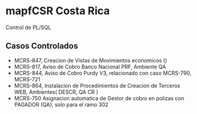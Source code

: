 # mapfCSR Costa Rica
Control de PL/SQL 

## Casos Controlados
* MCRS-847, Creacion de Vistas de Movimientos economicos ()
* MCRS-817, Aviso de Cobro Banco Nacional PRF, Ambiente QA
* MCRS-844, Aviso de Cobro Purdy V3, relacionado con caso MCRS-790, MCRS-721
* MCRS-864, Instalacion de Procedimientos de Creacion de Terceros WEB, Ambientes( DESCR, QA CR )
* MCRS-750  Asignacion automatica de Gestor de cobro en polizas con PAGADOR (QA), solo para el ramo 302
